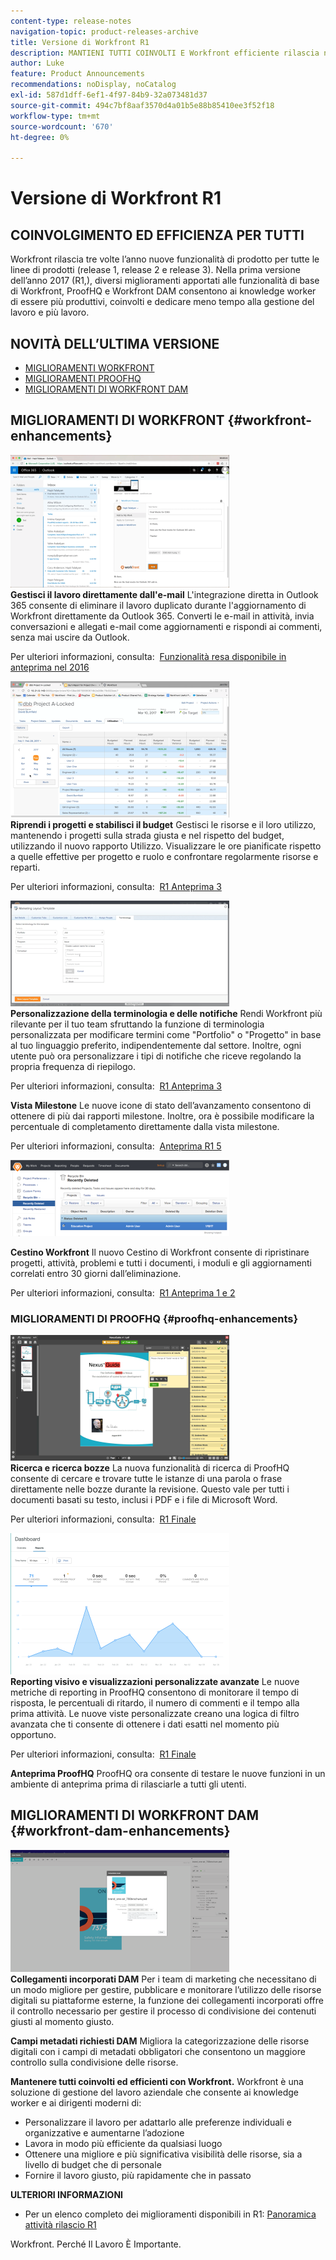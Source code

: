 ```yaml
---
content-type: release-notes
navigation-topic: product-releases-archive
title: Versione di Workfront R1
description: MANTIENI TUTTI COINVOLTI E Workfront efficiente rilascia nuove funzionalità di prodotto a tutte le linee di prodotti tre volte all’anno (release 1, release 2 e release 3). Nella prima versione dell’anno 2017 (R1,), diversi miglioramenti apportati alle funzionalità di base di Workfront, ProofHQ e Workfront DAM consentono ai knowledge worker di essere più produttivi, coinvolti e dedicare meno tempo alla gestione del lavoro e più lavoro.
author: Luke
feature: Product Announcements
recommendations: noDisplay, noCatalog
exl-id: 587d1dff-6ef1-4f97-84b9-32a073481d37
source-git-commit: 494c7bf8aaf3570d4a01b5e88b85410ee3f52f18
workflow-type: tm+mt
source-wordcount: '670'
ht-degree: 0%

---
```


# Versione di Workfront R1

## COINVOLGIMENTO ED EFFICIENZA PER TUTTI

Workfront rilascia tre volte l’anno nuove funzionalità di prodotto per tutte le linee di prodotti (release 1, release 2 e release 3). Nella prima versione dell’anno 2017 (R1,), diversi miglioramenti apportati alle funzionalità di base di Workfront, ProofHQ e Workfront DAM consentono ai knowledge worker di essere più produttivi, coinvolti e dedicare meno tempo alla gestione del lavoro e più lavoro.

## NOVITÀ DELL’ULTIMA VERSIONE

* [MIGLIORAMENTI WORKFRONT](#workfront-enhancements)
* [MIGLIORAMENTI PROOFHQ](#proofhq-enhancements)
* [MIGLIORAMENTI DI WORKFRONT DAM](#workfront-dam-enhancements)

## MIGLIORAMENTI DI WORKFRONT {#workfront-enhancements}

![Outlook_365_Integration_1.png](assets/outlook-365-integration-1-350x212.png)\
**Gestisci il lavoro direttamente dall&#39;e-mail**
L&#39;integrazione diretta in Outlook 365 consente di eliminare il lavoro duplicato durante l&#39;aggiornamento di Workfront direttamente da Outlook 365. Converti le e-mail in attività, invia conversazioni e allegati e-mail come aggiornamenti e rispondi ai commenti, senza mai uscire da Outlook.

Per ulteriori informazioni, consulta:  [Funzionalità resa disponibile in anteprima nel 2016](../../../../product-announcements/product-releases/quarterly-release-archive/r1-release-activity/available-in-preview-in-2016.md)

![Gestisci lavoro da e-mail](assets/mceclip0-350x218.png)\
**Riprendi i progetti e stabilisci il budget**
Gestisci le risorse e il loro utilizzo, mantenendo i progetti sulla strada giusta e nel rispetto del budget, utilizzando il nuovo rapporto Utilizzo. Visualizzare le ore pianificate rispetto a quelle effettive per progetto e ruolo e confrontare regolarmente risorse e reparti.

Per ulteriori informazioni, consulta:  [R1 Anteprima 3](../../../../product-announcements/product-releases/quarterly-release-archive/r1-release-activity/r1-preview-3.md)

![Riprendi progetti](assets/mceclip1-350x169.png)\
**Personalizzazione della terminologia e delle notifiche**
Rendi Workfront più rilevante per il tuo team sfruttando la funzione di terminologia personalizzata per modificare termini come &quot;Portfolio&quot; o &quot;Progetto&quot; in base al tuo linguaggio preferito, indipendentemente dal settore. Inoltre, ogni utente può ora personalizzare i tipi di notifiche che riceve regolando la propria frequenza di riepilogo.

Per ulteriori informazioni, consulta:  [R1 Anteprima 3](../../../../product-announcements/product-releases/quarterly-release-archive/r1-release-activity/r1-preview-3.md)

**Vista Milestone**
Le nuove icone di stato dell’avanzamento consentono di ottenere di più dai rapporti milestone. Inoltre, ora è possibile modificare la percentuale di completamento direttamente dalla vista milestone.

Per ulteriori informazioni, consulta:  [Anteprima R1 5](../../../../product-announcements/product-releases/quarterly-release-archive/r1-release-activity/r1-preview-5.md)

![Vista milestone](assets/mceclip3-350x122.png)

**Cestino Workfront**
Il nuovo Cestino di Workfront consente di ripristinare progetti, attività, problemi e tutti i documenti, i moduli e gli aggiornamenti correlati entro 30 giorni dall’eliminazione.

Per ulteriori informazioni, consulta:  [R1 Anteprima 1 e 2](../../../../product-announcements/product-releases/quarterly-release-archive/r1-release-activity/r1-peview-1-and-2.md)

### MIGLIORAMENTI DI PROOFHQ {#proofhq-enhancements}

![Miglioramenti a ProofHQ](assets/mceclip4-350x201.png)\
**Ricerca e ricerca bozze**
La nuova funzionalità di ricerca di ProofHQ consente di cercare e trovare tutte le istanze di una parola o frase direttamente nelle bozze durante la revisione. Questo vale per tutti i documenti basati su testo, inclusi i PDF e i file di Microsoft Word.

Per ulteriori informazioni, consulta:  [R1 Finale](../../../../product-announcements/product-releases/quarterly-release-archive/r1-release-activity/r1-final.md)

![Ricerca di bozze e ricerca](assets/mceclip5-350x226.png)\
**Reporting visivo e visualizzazioni personalizzate avanzate**
Le nuove metriche di reporting in ProofHQ consentono di monitorare il tempo di risposta, le percentuali di ritardo, il numero di commenti e il tempo alla prima attività. Le nuove viste personalizzate creano una logica di filtro avanzata che ti consente di ottenere i dati esatti nel momento più opportuno.

Per ulteriori informazioni, consulta:  [R1 Finale](../../../../product-announcements/product-releases/quarterly-release-archive/r1-release-activity/r1-final.md)

**Anteprima ProofHQ**
ProofHQ ora consente di testare le nuove funzioni in un ambiente di anteprima prima di rilasciarle a tutti gli utenti.

## MIGLIORAMENTI DI WORKFRONT DAM {#workfront-dam-enhancements}

![Miglioramenti di Workfront DAM](assets/mceclip6-350x195.png)\
**Collegamenti incorporati DAM**
Per i team di marketing che necessitano di un modo migliore per gestire, pubblicare e monitorare l’utilizzo delle risorse digitali su piattaforme esterne, la funzione dei collegamenti incorporati offre il controllo necessario per gestire il processo di condivisione dei contenuti giusti al momento giusto.

**Campi metadati richiesti DAM**
Migliora la categorizzazione delle risorse digitali con i campi di metadati obbligatori che consentono un maggiore controllo sulla condivisione delle risorse.

**Mantenere tutti coinvolti ed efficienti con Workfront.**
Workfront è una soluzione di gestione del lavoro aziendale che consente ai knowledge worker e ai dirigenti moderni di:

* Personalizzare il lavoro per adattarlo alle preferenze individuali e organizzative e aumentarne l’adozione
* Lavora in modo più efficiente da qualsiasi luogo
* Ottenere una migliore e più significativa visibilità delle risorse, sia a livello di budget che di personale
* Fornire il lavoro giusto, più rapidamente che in passato

**ULTERIORI INFORMAZIONI**

* Per un elenco completo dei miglioramenti disponibili in R1: [Panoramica attività rilascio R1](../../../../product-announcements/product-releases/quarterly-release-archive/r1-release-activity/r1-release-activity-overview.md)

Workfront. Perché Il Lavoro È Importante.
